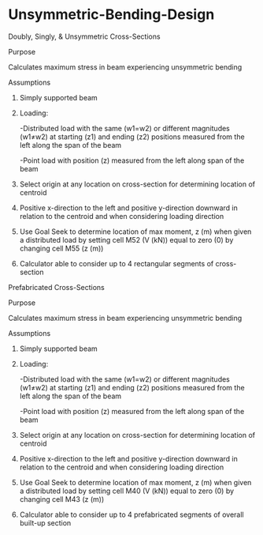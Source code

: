 # Unsymmetric-Bending-Design

Doubly, Singly, & Unsymmetric Cross-Sections

Purpose

Calculates maximum stress in beam experiencing unsymmetric bending

Assumptions

1. Simply supported beam

2. Loading:

      -Distributed load with the same (w1=w2) or different magnitudes (w1≠w2) at starting (z1) and ending (z2) positions measured from the left along the span of the beam
          
      -Point load with position (z) measured from the left along span of the beam
          
3. Select origin at any location on cross-section for determining location of centroid

4. Positive x-direction to the left and positive y-direction downward in relation to the centroid and when considering loading direction

5. Use Goal Seek to determine location of max moment, z (m) when given a distributed load by setting cell M52 (V (kN)) equal to zero (0) by changing cell M55 (z (m))

6. Calculator able to consider up to 4 rectangular segments of cross-section



Prefabricated Cross-Sections

Purpose

Calculates maximum stress in beam experiencing unsymmetric bending

Assumptions

1. Simply supported beam

2. Loading:

      -Distributed load with the same (w1=w2) or different magnitudes (w1≠w2) at starting (z1) and ending (z2) positions measured from the left along the span of the beam
          
      -Point load with position (z) measured from the left along span of the beam
          
3. Select origin at any location on cross-section for determining location of centroid

4. Positive x-direction to the left and positive y-direction downward in relation to the centroid and when considering loading direction

5. Use Goal Seek to determine location of max moment, z (m) when given a distributed load by setting cell M40 (V (kN)) equal to zero (0) by changing cell M43 (z (m))

6. Calculator able to consider up to 4 prefabricated segments of overall built-up section
